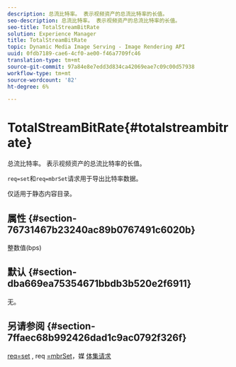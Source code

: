 ```yaml
---
description: 总流比特率。 表示视频资产的总流比特率的长值。
seo-description: 总流比特率。 表示视频资产的总流比特率的长值。
seo-title: TotalStreamBitRate
solution: Experience Manager
title: TotalStreamBitRate
topic: Dynamic Media Image Serving - Image Rendering API
uuid: 0fdb7189-cae6-4cf0-ae00-f46a7709fc46
translation-type: tm+mt
source-git-commit: 97a84e8e7edd3d834ca42069eae7c09c00d57938
workflow-type: tm+mt
source-wordcount: '82'
ht-degree: 6%

---
```



# TotalStreamBitRate{#totalstreambitrate}

总流比特率。 表示视频资产的总流比特率的长值。

`req=set`和`req=mbrSet`请求用于导出比特率数据。

仅适用于静态内容目录。

## 属性 {#section-76731467b23240ac89b0767491c6020b}

整数值(bps)

## 默认 {#section-dba669ea75354671bbdb3b520e2f6911}

无。

## 另请参阅 {#section-7ffaec68b992426dad1c9ac0792f326f}

[req=set](../../../../../is-api/http-ref/image-serving-api-ref/c-http-protocol-reference/c-command-reference/r-req/r-set.md#reference-2cac1a03eaf44a7986e18f2898384f98) , req [=mbrSet](../../../../../is-api/http-ref/image-serving-api-ref/c-http-protocol-reference/c-command-reference/r-req/r-mbrset.md#reference-603d75babde74508a878c27bd4cced73)，媒 [体集请求](../../../../../is-api/http-ref/image-serving-api-ref/c-http-protocol-reference/c-syntax-and-features/r-media-set-requests.md#reference-f2f2aa11208b47609fe17848d3b86a0b)
